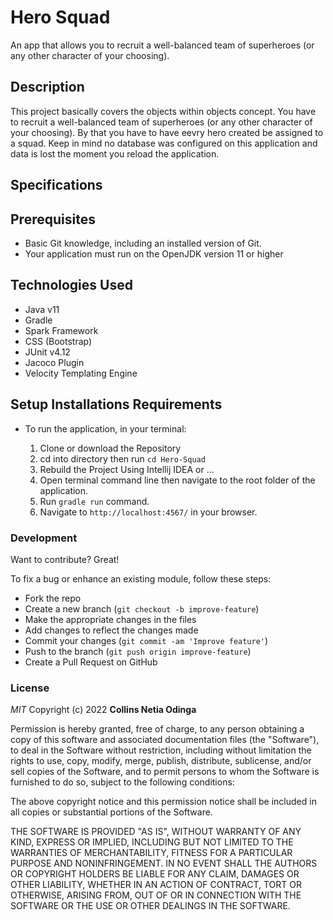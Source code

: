 # Hero Squad

An app that allows you to recruit a well-balanced team of superheroes (or any other character of your choosing).



## Description

This project basically covers the objects within objects concept. You have to recruit a well-balanced team of superheroes (or any other character of your choosing). By that you have to have eevry hero created be assigned to a squad. Keep in mind no database was configured on this application and data is lost the moment you reload the application.


## Specifications


## Prerequisites

- Basic Git knowledge, including an installed version of Git.
- Your application must run on the OpenJDK version 11 or higher

## Technologies Used

- Java v11
- Gradle
- Spark Framework
- CSS (Bootstrap)
- JUnit v4.12
- Jacoco Plugin
- Velocity Templating Engine


## Setup Installations Requirements
* To run the application, in your terminal:

    1. Clone or download the Repository
    2. cd into directory then run `cd Hero-Squad`
    3. Rebuild the Project Using Intellij IDEA or ...
    4. Open terminal command line then navigate to the root folder of the application.
    5. Run `gradle run` command.
    6. Navigate to `http://localhost:4567/` in your browser.


### Development

Want to contribute? Great!

To fix a bug or enhance an existing module, follow these steps:

- Fork the repo
- Create a new branch (`git checkout -b improve-feature`)
- Make the appropriate changes in the files
- Add changes to reflect the changes made
- Commit your changes (`git commit -am 'Improve feature'`)
- Push to the branch (`git push origin improve-feature`)
- Create a Pull Request on GitHub

### License

*MIT*
Copyright (c) 2022 **Collins Netia Odinga**

Permission is hereby granted, free of charge, to any person obtaining a copy of this software and associated documentation files (the "Software"), to deal in the Software without restriction, including without limitation the rights to use, copy, modify, merge, publish, distribute, sublicense, and/or sell copies of the Software, and to permit persons to whom the Software is furnished to do so, subject to the following conditions:

The above copyright notice and this permission notice shall be included in all copies or substantial portions of the Software.

THE SOFTWARE IS PROVIDED "AS IS", WITHOUT WARRANTY OF ANY KIND, EXPRESS OR IMPLIED, INCLUDING BUT NOT LIMITED TO THE WARRANTIES OF MERCHANTABILITY, FITNESS FOR A PARTICULAR PURPOSE AND NONINFRINGEMENT. IN NO EVENT SHALL THE AUTHORS OR COPYRIGHT HOLDERS BE LIABLE FOR ANY CLAIM, DAMAGES OR OTHER LIABILITY, WHETHER IN AN ACTION OF CONTRACT, TORT OR OTHERWISE, ARISING FROM, OUT OF OR IN CONNECTION WITH THE SOFTWARE OR THE USE OR OTHER DEALINGS IN THE SOFTWARE.